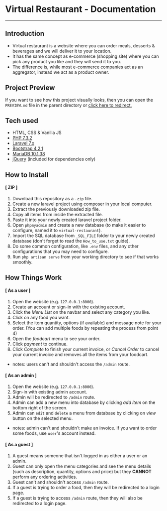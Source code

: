 # Virtual Restaurant - Documentation
---
## Introduction
- Virtual restaurant is a website where you can order meals, desserts & beverages and we will deliver it to your location.
- It has the same concept as e-commerce (shopping site) where you can pick any product you like and they will send it to you.
- The difference is, while most e-commerce companies act as an aggregator, instead we act as a product owner.

## Project Preview
If you want to see how this project visually looks, then you can open the `PREVIEW.md` file in the parent directory or [click here to redirect.](https://github.com/iqbaltaufiq/virtual-restaurant/blob/master/PREVIEW.md)

## Tech used
* HTML, CSS & Vanilla JS
* [PHP 7.3.2](https://www.php.net)
* [Laravel 7.x](https://laravel.com)
* [Bootstrap 4.2.1](https://getbootstrap.com)
* [MariaDB 10.1.38](https://mariadb.org)
* [jQuery](https://jquery.com) (included for dependencies only)

## How to Install
#### [ ZIP ]
1. Download this repository as a `.zip` file.
2. Create a new laravel project using composer in your local computer.
3. Extract the previously downloaded zip file.
4. Copy all items from inside the extracted file.
5. Paste it into your newly created laravel project folder.
6. Open `phpmyadmin` and create a new database (to make it easier to configure, named it to `virtual-restaurant`).
7. Import the SQL database from `_SQL_FILE` folder to your newly created database (don't forget to read the `How_to_use.txt` guide).
8. Do some common configuration, like `.env` files, and any other configurations that you may need to configure.
9. Run `php artisan serve` from your working directory to see if that works smoothly.

## How Things Work
#### [ As a user ]
1. Open the website (e.g. `127.0.0.1:8000`).
2. Create an account or sign-in with the existing account.
3. Click the *Menu List* on the navbar and select any category you like.
4. Click on any food you want.
5. Select the item quantity, options (if available) and message note for your order. (You can add multiple foods by repeating the process from point 4)
6. Open the *foodcart* menu to see your order.
7. Click *payment* to continue.
8. Click *Complete* to finish your current invoice, or *Cancel Order* to cancel your current invoice and removes all the items from your foodcart.
* notes: users can't and shouldn't access the `/admin` route.

#### [ As an admin ]
1. Open the website (e.g. `127.0.0.1:8000`).
2. Sign-in with existing admin account.
3. Admin will be redirected to `/admin` route.
4. Admin can add a new menu into database by clicking *add item* on the bottom right of the screen.
5. Admin can `edit` and `delete` a menu from database by clicking on *view* button on the selected menu.
* notes: admin can't and shouldn't make an invoice. If you want to order some foods, use `user`'s account instead.

#### [ As a guest ]
1. A guest means someone that isn't logged in as either a user or an admin.
2. Guest can only open the menu categories and see the menu details (such as description, quantity, options and price) but they __CANNOT__ perform any ordering activities.
3. Guest can't and shouldn't access `/admin` route.
4. If a guest is trying to order a food, then they will be redirected to a login page.
5. If a guest is trying to access `/admin` route, then they will also be redirected to a login page.